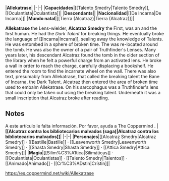 |**Allekatrase**|
|-|-|
|**Capacidades**|[[Talento Smedry\|Talento Smedry]], [[Oculantista\|Oculantista]]|
|**Descendants**||
|**Nacionalidad**|[[De Incarna\|De Incarna]]|
|**Mundo natal**|[[Tierra (Alcatraz)\|Tierra (Alcatraz)]]|

**Allekatrase** the Lens-wielder, **Alcatraz Smedry** the First, was an  and the first  human. He had the *Dark Talent* for breaking things.
He eventually broke the language of [[Incarna\|Incarna]], sealing away the knowledge of Talents. He was entombed in a sphere of broken time. The  was re-located around the tomb. He was also the owner of a pair of Truthfinder's Lenses.
Many years later, his descendant Alcatraz found the tomb in the older section of the library when he felt a powerful charge from an activated lens. He broke a wall in order to reach the charge, carefully displacing a bookshelf. He entered the room to find the incarnate wheel on the wall. There was also text, presumably from Allekatrase, that called the breaking talent the Bane of Incarna, the Dark Talent. Alcatraz then entered the area of broken time used to embalm Allekatrase. On his sarcophagus was a Truthfinder's lens that could only be taken out using the breaking talent. Underneath it was a small inscription that Alcatraz broke after reading.

## Notes

A este artículo le falta información. Por favor, ayuda a The Coppermind .
|**[[Alcatraz contra los bibliotecarios malvados (saga)\|Alcatraz contra los bibliotecarios malvados]]**|
|-|-|
|**Personajes**|[[Alcatraz Smedry\|Alcatraz Smedry]] · [[Bastille\|Bastille]] · [[Leavenworth Smedry\|Leavenworth Smedry]] · [[Shasta Smedry\|Shasta Smedry]] · [[Attica Smedry\|Attica Smedry]]|
|**Magia**|[[Silim%C3%A1tica\|Silimáticas]] · [[Oculantista\|Oculantistas]] · [[Talento Smedry\|Talentos]] · [[Animado\|Animado]] · [[Cr%C3%ADstin\|Crístin]]|



https://es.coppermind.net/wiki/Allekatrase